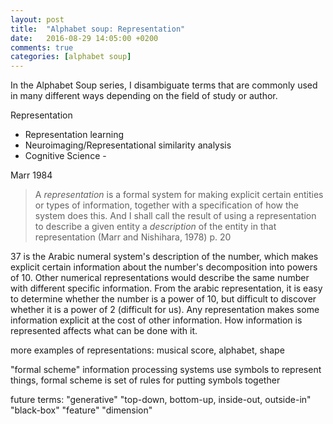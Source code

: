 ```yaml
---
layout: post
title:  "Alphabet soup: Representation"
date:   2016-08-29 14:05:00 +0200
comments: true
categories: [alphabet soup]
---
```


In the Alphabet Soup series, I disambiguate terms that are commonly used in many different ways depending on the field of study or author.

Representation

* Representation learning
* Neuroimaging/Representational similarity analysis
* Cognitive Science -  


Marr 1984
> A *representation* is a formal system for making explicit certain entities or types of information, together with a specification of how the system does this. And I shall call the result of using a representation to describe a given entity a *description* of the entity in that representation (Marr and Nishihara, 1978) p. 20

37 is the Arabic numeral system's description of the number, which makes explicit certain information about the number's decomposition into powers of 10. Other numerical representations would describe the same number with different specific information. From the arabic representation, it is easy to determine whether the number is a power of 10, but difficult to discover whether it is a power of 2 (difficult for us). Any representation makes some information explicit at the cost of other information. How information is represented affects what can be done with it.

more examples of representations:  musical score, alphabet, shape

"formal scheme" information processing systems use symbols to represent things, formal scheme is set of rules for putting symbols together


future terms:
"generative"
"top-down, bottom-up, inside-out, outside-in"
"black-box"
"feature" "dimension"
